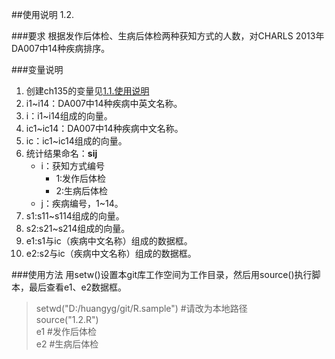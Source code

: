 ##使用说明
1.2.

###要求
根据发作后体检、生病后体检两种获知方式的人数，对CHARLS 2013年DA007中14种疾病排序。

###变量说明
1. 创建ch135的变量见[1.1.使用说明](1.1.md)
2. i1~i14：DA007中14种疾病中英文名称。
3. i：i1~i14组成的向量。
4. ic1~ic14：DA007中14种疾病中文名称。
5. ic：ic1~ic14组成的向量。
6. 统计结果命名：**sij**
	* i：获知方式编号
		* 1:发作后体检
		* 2:生病后体检
	* j：疾病编号，1~14。
7. s1:s11~s114组成的向量。
8. s2:s21~s214组成的向量。
9. e1:s1与ic（疾病中文名称）组成的数据框。
10. e2:s2与ic（疾病中文名称）组成的数据框。

###使用方法
用setw()设置本git库工作空间为工作目录，然后用source()执行脚本，最后查看e1、e2数据框。
> setwd("D:/huangyg/git/R.sample")  #请改为本地路径  
> source("1.2.R")   
> e1  #发作后体检  
> e2  #生病后体检  
